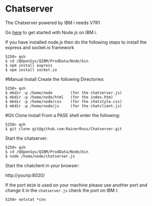 Chatserver
==========
The Chatserver powered by IBM i needs V7R1

Go [here](https://www.ibm.com/developerworks/community/wikis/home?lang=en#!/wiki/IBM%20i%20Technology%20Updates/page/Node.js) to get started with Node.js on IBM i.

If you have installed node.js then do the following steps to install the express and socket.io framework

```
5250> qsh
$ cd /QOpenSys/QIBM/ProdData/Node/bin
$ npm install express
$ npm install socket.io
```

#Manual Install
Create the following Directories:

```
5250> qsh
$ mkdir -p /home/node        (for the chatserver.js)
$ mkdir -p /home/node/html   (for the index.htm)
$ mkdir -p /home/node/css    (for the chatstyle.css)
$ mkdir -p /home/node/js     (for the chatclient.js)
```

#Git Clone Install
From a PASE shell enter the following:

```
5250> qsh
$ git clone git@github.com:RainerRoss/Chatserver.git
```

Start the chatserver:

```
5250> qsh
$ cd /QOpenSys/QIBM/ProdData/Node/bin
$ node /home/node/chatserver.js
```

Start the chatclient in your browser:

http://yourip:8020/

If the port `8020` is used on your machine please use another port and change it in the `chatserver.js`
check the port on IBM i: 

```
5250> netstat *cnn
```
